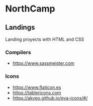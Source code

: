 # NorthCamp

## Landings
Landing proyects with HTML and CSS

### Compilers
- https://www.sassmeister.com

### Icons
- https://www.flaticon.es
- https://tablericons.com
- https://akveo.github.io/eva-icons/#/
